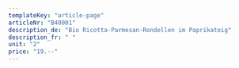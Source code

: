 ```yaml
---
templateKey: "article-page"
articleNr: "B40001"
description_de: "Bio Ricotta-Parmesan-Rondellen im Paprikateig"
description_fr: " "
unit: "2"
price: "19.--"
---
```


